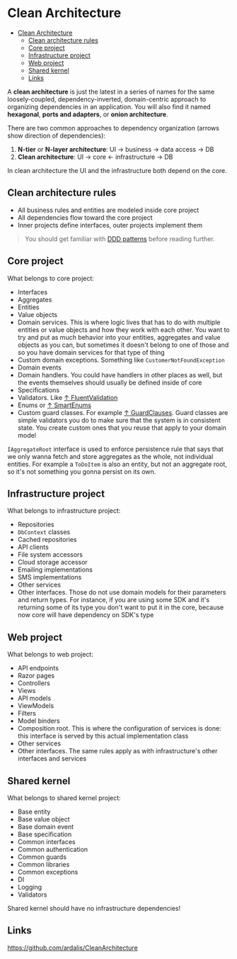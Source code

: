 # Clean Architecture

- [Clean Architecture](#clean-architecture)
  - [Clean architecture rules](#clean-architecture-rules)
  - [Core project](#core-project)
  - [Infrastructure project](#infrastructure-project)
  - [Web project](#web-project)
  - [Shared kernel](#shared-kernel)
  - [Links](#links)

A **clean architecture** is just the latest in a series of names for the same loosely-coupled, dependency-inverted, domain-centric approach to organizing dependencies in an application. You will also find it named **hexagonal**, **ports and adapters**, or **onion architecture**.

There are two common approaches to dependency organization (arrows show direction of dependencies):

1. **N-tier** or **N-layer architecture**: UI →  business → data access → DB
2. **Clean architecture**: UI  → core ← infrastructure → DB

In clean architecture the UI and the infrastructure both depend on the core.

## Clean architecture rules

- All business rules and entities are modeled inside core project
- All dependencies flow toward the core project
- Inner projects define interfaces, outer projects implement them

> You should get familiar with [DDD patterns](ddd.md) before reading further.

## Core project

What belongs to core project:

- Interfaces
- Aggregates
- Entities
- Value objects
- Domain services. This is where logic lives that has to do with multiple entities or value objects and how they work with each other. You want to try and put as much behavior into your entities, aggregates and value objects as you can, but sometimes it doesn't belong to one of those and so you have domain services for that type of thing
- Custom domain exceptions. Something like `CustomerNotFoundException`
- Domain events
- Domain handlers. You could have handlers in other places as well, but the events themselves should usually be defined inside of core
- Specifications
- Validators. Like [↑ FluentValidation](https://github.com/FluentValidation/FluentValidation)
- Enums or [↑ SmartEnums](https://github.com/ardalis/SmartEnum)
- Custom guard classes. For example [↑ GuardClauses](https://github.com/ardalis/GuardClauses). Guard classes are simple validators you do to make sure that the system is in consistent state. You create custom ones that you reuse that apply to your domain model

`IAggregateRoot` interface is used to enforce persistence rule that says that we only wanna fetch and store aggregates as the whole, not individual entities. For example a `ToDoItem` is also an entity, but not an aggregate root, so it's not something you gonna persist on its own.

## Infrastructure project

What belongs to infrastructure project:

- Repositories
- `DbContext` classes
- Cached repositories
- API clients
- File system accessors
- Cloud storage accessor
- Emailing implementations
- SMS implementations
- Other services
- Other interfaces. Those do not use domain models for their parameters and return types. For instance, if you are using some SDK and it's returning some of its type you don't want to put it in the core, because now core will have dependency on SDK's type

## Web project

What belongs to web project:

- API endpoints
- Razor pages
- Controllers
- Views
- API models
- ViewModels
- Filters
- Model binders
- Composition root. This is where the configuration of services is done: this interface is served by this actual implementation class
- Other services
- Other interfaces. The same rules apply as with infrastructure's other interfaces and services

## Shared kernel

What belongs to shared kernel project:

- Base entity
- Base value object
- Base domain event
- Base specification
- Common interfaces
- Common authentication
- Common guards
- Common libraries
- Common exceptions
- DI
- Logging
- Validators

Shared kernel should have no infrastructure dependencies!

## Links

https://github.com/ardalis/CleanArchitecture